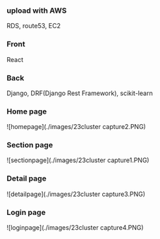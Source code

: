 ### upload with AWS
RDS, route53, EC2 <br>

### Front
React <br>

### Back
Django, DRF(Django Rest Framework), scikit-learn

### Home page
![homepage](./images/23cluster capture2.PNG)<br>

### Section page
![sectionpage](./images/23cluster capture1.PNG)<br>

### Detail page
![detailpage](./images/23cluster capture3.PNG)<br>

### Login page
![loginpage](./images/23cluster capture4.PNG)<br>

